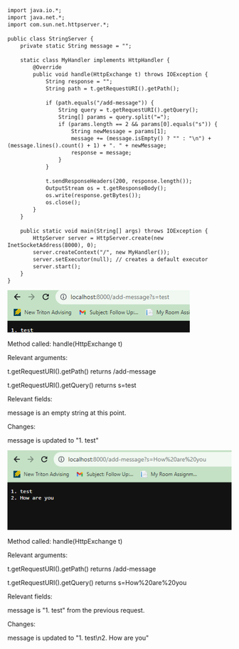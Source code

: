 ```
import java.io.*;
import java.net.*;
import com.sun.net.httpserver.*;

public class StringServer {
    private static String message = "";

    static class MyHandler implements HttpHandler {
        @Override
        public void handle(HttpExchange t) throws IOException {
            String response = "";
            String path = t.getRequestURI().getPath();

            if (path.equals("/add-message")) {
                String query = t.getRequestURI().getQuery();
                String[] params = query.split("=");
                if (params.length == 2 && params[0].equals("s")) {
                    String newMessage = params[1];
                    message += (message.isEmpty() ? "" : "\n") + (message.lines().count() + 1) + ". " + newMessage;
                    response = message;
                }
            }

            t.sendResponseHeaders(200, response.length());
            OutputStream os = t.getResponseBody();
            os.write(response.getBytes());
            os.close();
        }
    }

    public static void main(String[] args) throws IOException {
        HttpServer server = HttpServer.create(new InetSocketAddress(8000), 0);
        server.createContext("/", new MyHandler());
        server.setExecutor(null); // creates a default executor
        server.start();
    }
}
```

 ![Image](2-1.png)


 
Method called: handle(HttpExchange t)

Relevant arguments:


t.getRequestURI().getPath() returns /add-message


t.getRequestURI().getQuery() returns s=test


Relevant fields:


message is an empty string at this point.


Changes:


message is updated to "1. test"



 ![Image](2-2.png)

Method called: handle(HttpExchange t)


Relevant arguments:


t.getRequestURI().getPath() returns /add-message


t.getRequestURI().getQuery() returns s=How%20are%20you


Relevant fields:


message is "1. test" from the previous request.


Changes:


message is updated to "1. test\n2. How are you"
